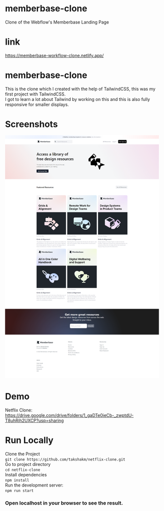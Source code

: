 # memberbase-clone
 Clone of the Webflow's Memberbase Landing Page
 
# link
https://memberbase-workflow-clone.netlify.app/
# memberbase-clone
This is the clone which I created with the help of TailwindCSS, this was my first project with TailwindCSS.
<br>
I got to learn a lot about Tailwind by working on this and this is also fully responsive for smaller displays.
# Screenshots
![memberbase-clone-screenshot](https://github.com/takshakm/memberbase-clone/blob/723fcc6ade1bf9ac569d5a42e2997cb58369040a/public/images/memberbase-workflow-clone-screenshot.png)

# Demo
Netflix Clone:
<br>
https://drive.google.com/drive/folders/1_gaDTe0ieCb-_zwptdU-T8uhRih2UXCP?usp=sharing

# Run Locally
Clone the Project
<br>
`git clone https://github.com/takshakm/netflix-clone.git`
<br>
Go to project directory
<br>
`cd netflix-clone`
<br>
Install dependencies
<br>
`npm install`
<br>
Run the development server:
<br>
`npm run start`
<br>
### Open localhost in your browser to see the result.

